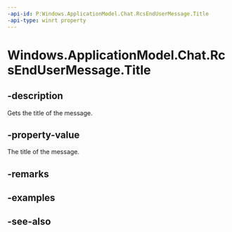----api-id: P:Windows.ApplicationModel.Chat.RcsEndUserMessage.Title
-api-type: winrt property
---<!-- Property syntaxpublic string Title { get; }--># Windows.ApplicationModel.Chat.RcsEndUserMessage.Title## -descriptionGets the title of the message.## -property-valueThe title of the message.## -remarks## -examples## -see-also
